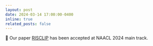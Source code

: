 ```yaml
---
layout: post
date: 2024-03-14 17:00:00-0400
inline: true
related_posts: false
---
```


:loudspeaker: Our paper <a href="https://arxiv.org/abs/2306.08498">RISCLIP</a> has been accepted at NAACL 2024 main track.
